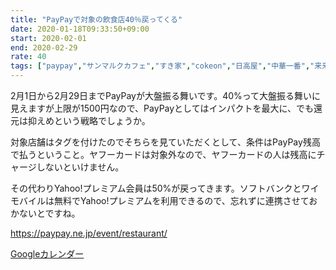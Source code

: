 ```yaml
---
title: "PayPayで対象の飲食店40％戻ってくる"
date: 2020-01-18T09:33:50+09:00
start: 2020-02-01
end: 2020-02-29
rate: 40
tags: ["paypay","サンマルクカフェ","すき家","cokeon","日高屋","中華一番","来来軒","らーめん日高","菜ノ宮","はなまるうどん","うまげな","さぬき麺屋","つるさく","松屋","松のや","松乃家","吉野家"]
---
```


2月1日から2月29日までPayPayが大盤振る舞いです。40%って大盤振る舞いに見えますが上限が1500円なので、PayPayとしてはインパクトを最大に、でも還元は抑えめという戦略でしょうか。

対象店舗はタグを付けたのでそちらを見ていただくとして、条件はPayPay残高で払うということ。ヤフーカードは対象外なので、ヤフーカードの人は残高にチャージしないといけません。

その代わりYahoo!プレミアム会員は50%が戻ってきます。ソフトバンクとワイモバイルは無料でYahoo!プレミアムを利用できるので、忘れずに連携させておかないとですね。

https://paypay.ne.jp/event/restaurant/

[Googleカレンダー](http://www.google.com/calendar/event?action=TEMPLATE&text=PayPay%E3%81%A7%E5%AF%BE%E8%B1%A1%E3%81%AE%E9%A3%B2%E9%A3%9F%E5%BA%9740%25%E6%88%BB%E3%81%A3%E3%81%A6%E3%81%8F%E3%82%8B&dates=20200201/20200229&details=http://pokanpo.skr.jp/posts/20200229_paypay/)
